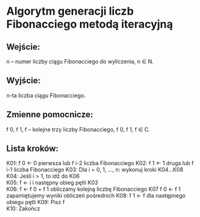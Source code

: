 # Algorytm generacji liczb Fibonacciego metodą iteracyjną

## Wejście:

n	 –  	numer liczby ciągu Fibonacciego do wyliczenia, n ∈ N.

## Wyjście:

n-ta liczba ciągu Fibonacciego.

## Zmienne pomocnicze:


f 0, f 1, f	 – 	kolejne trzy liczby Fibonacciego, f 0, f 1, f ∈ C.

## Lista kroków:

K01:	f 0 ← 0	pierwsza lub f i-2 liczba Fibonacciego
K02:	f 1 ← 1	druga lub f i-1 liczba Fibonacciego
K03:	Dla i  = 0, 1, ..., n:
wykonuj kroki K04...K08	 
K04:	    Jeśli i  > 1,
    to idź do K06	 
K05:	    f  ← i
    i następny obieg pętli K03	 
K06:	    f  ← f 0 + f 1	obliczamy kolejną liczbę Fibonacciego
K07	    f 0 ← f 1	zapamiętujemy wyniki obliczeń pośrednich
K08:	    f 1 ← f	dla następnego obiegu pętli
K09:	Pisz f	 
K10:	Zakończ	

```
```
